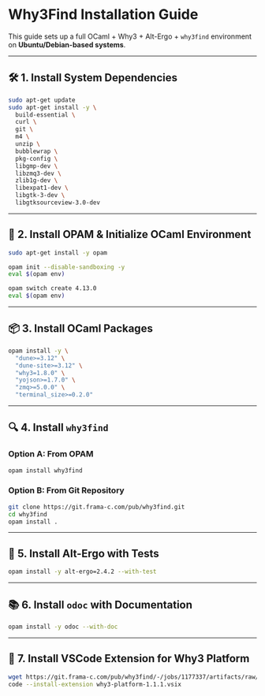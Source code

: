 # Why3Find Installation Guide

This guide sets up a full OCaml + Why3 + Alt-Ergo + `why3find` environment on **Ubuntu/Debian-based systems**.

---

## 🛠️ 1. Install System Dependencies

```bash
sudo apt-get update
sudo apt-get install -y \
  build-essential \
  curl \
  git \
  m4 \
  unzip \
  bubblewrap \
  pkg-config \
  libgmp-dev \
  libzmq3-dev \
  zlib1g-dev \
  libexpat1-dev \
  libgtk-3-dev \
  libgtksourceview-3.0-dev
```

---

## 🐫 2. Install OPAM & Initialize OCaml Environment

```bash
sudo apt-get install -y opam

opam init --disable-sandboxing -y
eval $(opam env)

opam switch create 4.13.0
eval $(opam env)
```

---

## 📦 3. Install OCaml Packages

```bash
opam install -y \
  "dune>=3.12" \
  "dune-site>=3.12" \
  "why3=1.8.0" \
  "yojson>=1.7.0" \
  "zmq>=5.0.0" \
  "terminal_size>=0.2.0"
```

---

## 🔍 4. Install `why3find`

### Option A: From OPAM

```bash
opam install why3find
```

### Option B: From Git Repository

```bash
git clone https://git.frama-c.com/pub/why3find.git
cd why3find
opam install .
```

---

## 🧪 5. Install Alt-Ergo with Tests

```bash
opam install -y alt-ergo=2.4.2 --with-test
```

---

## 📚 6. Install `odoc` with Documentation

```bash
opam install -y odoc --with-doc
```

---

## 🧹 7. Install VSCode Extension for Why3 Platform

```bash
wget https://git.frama-c.com/pub/why3find/-/jobs/1177337/artifacts/raw/vscode/why3-platform-1.1.1.vsix
code --install-extension why3-platform-1.1.1.vsix
```
